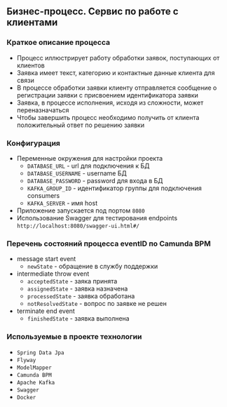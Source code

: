 ## Бизнес-процесс. Сервис по работе с клиентами


### Краткое описание процесса

- Процесс иллюстрирует работу обработки заявок, поступающих от клиентов
- Заявка имеет текст, категорию и контактные данные клиента для связи
- В процессе обработки заявки клиенту отправляется сообщение о регистрации заявки с присвоением идентификатора заявки
- Заявка, в процессе исполнения, исходя из сложности, может переназначаться
- Чтобы завершить процесс необходимо получить от клиента положительный ответ по решению заявки


### Конфигурация
- Переменные окружения для настройки проекта
    - ```DATABASE_URL``` - url для подключения к БД
    - ```DATABASE_USERNAME``` - username БД
    - ```DATABASE_PASSWORD``` - password для входа в БД
    - ```KAFKA_GROUP_ID``` - идентификатор группы для подключения consumers
    - ```KAFKA_SERVER``` - имя host
- Приложение запускается под портом ```8080```
- Использование Swagger для тестирования endpoints ```http://localhost:8080/swagger-ui.html#/```


### Перечень состояний процесса eventID по Camunda BPM
- message start event
  - ```newState``` - обращение в службу поддержки
- intermediate throw event
  - ```acceptedState``` - заяка принята
  - ```assignedState``` - заявка назначена
  - ```processedState``` - заявка обработана
  - ```notResolvedState``` - вопрос по заявке не решен
- terminate end event
  - ```finishedState``` - заявка выполнена


### Используемые в проекте технологии
- ```Spring Data Jpa```
- ```Flyway```
- ```ModelMapper```
- ```Camunda BPM```
- ```Apache Kafka```
- ```Swagger```
- ```Docker```